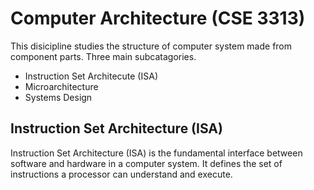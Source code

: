 # Computer Architecture (CSE 3313)
This disicipline studies the structure of computer system made from component parts. Three main subcatagories.

- Instruction Set Architecute (ISA)
- Microarchitecture
- Systems Design



## Instruction Set Architecture (ISA)
Instruction Set Architecture (ISA)
 is the fundamental interface between software and hardware in a computer system. It defines the set of instructions a processor can understand and execute.


